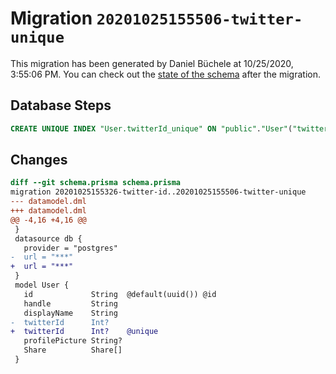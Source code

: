 # Migration `20201025155506-twitter-unique`

This migration has been generated by Daniel Büchele at 10/25/2020, 3:55:06 PM.
You can check out the [state of the schema](./schema.prisma) after the migration.

## Database Steps

```sql
CREATE UNIQUE INDEX "User.twitterId_unique" ON "public"."User"("twitterId")
```

## Changes

```diff
diff --git schema.prisma schema.prisma
migration 20201025155326-twitter-id..20201025155506-twitter-unique
--- datamodel.dml
+++ datamodel.dml
@@ -4,16 +4,16 @@
 }
 datasource db {
   provider = "postgres"
-  url = "***"
+  url = "***"
 }
 model User {
   id             String  @default(uuid()) @id
   handle         String
   displayName    String
-  twitterId      Int?
+  twitterId      Int?    @unique
   profilePicture String?
   Share          Share[]
 }
```


